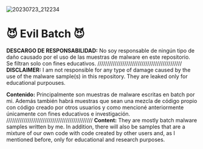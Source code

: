 ![20230723_212234](https://github.com/5kidRo0t/Evil_Batch/assets/137389975/473a7e4a-a584-43ba-a6c3-3288ec4391e3)

# 😈 Evil Batch 😈

**DESCARGO DE RESPONSABILIDAD:** No soy responsable de ningún tipo de daño causado por el uso de las muestras de malware en este repositorio. Se filtran solo con fines educativos.
////////////////////////////////////////////
**DISCLAIMER:** I am not responsible for any type of damage caused by the use of the malware sample(s) in this repository. They are leaked only for educational purpouses.

**Contenido:**
Principalmente son muestras de malware escritas en batch por mi. Además también habrá muestras que sean una mezcla de código propio con código creado por otros usuarios y como mencioné anteriormente únicamente con fines educativos e investigación.
/////////////////////////////////////////////
**Content:**
They are mostly batch malware samples written by me.  In addition, there will also be samples that are a mixture of our own code with code created by other users and, as I mentioned before, only for educational and research purposes.